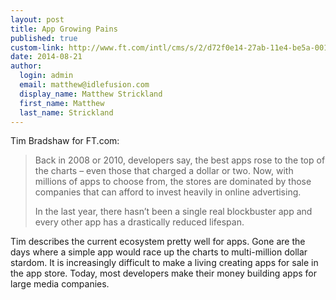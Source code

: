 ```yaml
--- 
layout: post
title: App Growing Pains
published: true
custom-link: http://www.ft.com/intl/cms/s/2/d72f0e14-27ab-11e4-be5a-00144feabdc0.html
date: 2014-08-21
author:
  login: admin
  email: matthew@idlefusion.com
  display_name: Matthew Strickland
  first_name: Matthew
  last_name: Strickland
---
```

Tim Bradshaw for FT.com:

> Back in 2008 or 2010, developers say, the best apps rose to the top of the charts – even those that charged a dollar or two. Now, with millions of apps to choose from, the stores are dominated by those companies that can afford to invest heavily in online advertising. 
> 
> In the last year, there hasn’t been a single real blockbuster app and every other app has a drastically reduced lifespan.

Tim describes the current ecosystem pretty well for apps.  Gone are the days where a simple app would race up the charts to multi-million dollar stardom.  It is increasingly difficult to make a living creating apps for sale in the app store.  Today, most developers make their money building apps for large media companies.
